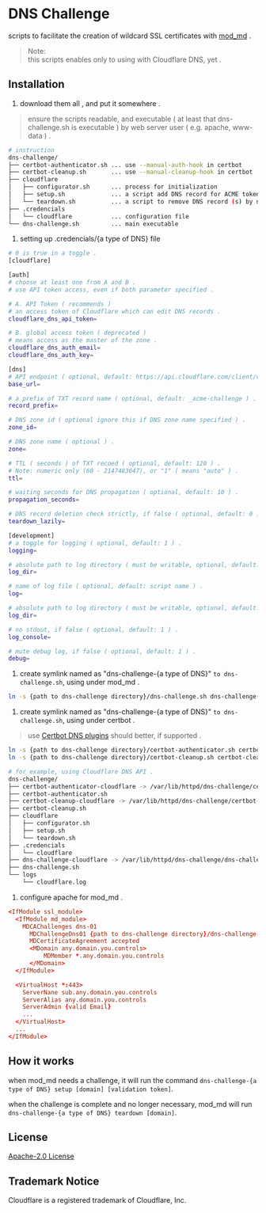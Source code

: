 # DNS Challenge
scripts to facilitate the creation of wildcard SSL certificates with [mod_md](https://github.com/icing/mod_md#mdchallengedns01) .

> Note:  
> this scripts enables only to using with Cloudflare DNS, yet .

## Installation
1. download them all , and put it somewhere .
>  ensure the scripts readable, and executable ( at least that dns-challenge.sh is executable ) by web server user ( e.g. apache, www-data ) .
```bash
# instruction
dns-challenge/
├── certbot-authenticator.sh ... use --manual-auth-hook in certbot
├── certbot-cleanup.sh       ... use --manual-cleanup-hook in certbot
├── cloudflare
│   ├── configurator.sh      ... process for initialization
│   ├── setup.sh             ... a script add DNS record for ACME token validation
│   └── teardown.sh          ... a script to remove DNS record (s) by name
├── .credencials
│   └── cloudflare           ... configuration file
└── dns-challenge.sh         ... main executable
```

1. setting up .credencials/{a type of DNS} file
```bash
# 0 is true in a toggle .
[cloudflare]

[auth]
# choose at least one from A and B .
# use API token access, even if both parameter specified .

# A. API Token ( recommends )
# an access token of Cloudflare which can edit DNS records .
cloudflare_dns_api_token=

# B. global access token ( deprecated )
# means access as the master of the zone .
cloudflare_dns_auth_email=
cloudflare_dns_auth_key=

[dns]
# API endpoint ( optional, default: https://api.cloudflare.com/client/v4/zones ) .
base_url=

# a prefix of TXT record name ( optional, default: _acme-challenge ) .
record_prefix=

# DNS zone id ( optional ignore this if DNS zone name specified ) .
zone_id=

# DNS zone name ( optional ) .
zone=

# TTL ( seconds ) of TXT recoed ( optional, default: 120 ) .
# Note: numeric only (60 - 2147483647), or "1" ( means "auto" ) .
ttl=

# waiting seconds for DNS propagation ( optional, default: 10 ) .
propagation_seconds=

# DNS record deletion check strictly, if false ( optional, default: 0 ) .
teardown_lazily=

[development]
# a toggle for logging ( optional, default: 1 ) .
logging=

# absolute path to log directory ( must be writable, optional, default: (path to dns-challange.sh directory)/logs ) .
log_dir=

# name of log file ( optional, default: script name ) .
log=

# absolute path to log directory ( must be writable, optional, default: (path to dns-challange.sh directory)/logs ) .
log_dir=

# no stdout, if false ( optional, default: 1 ) .
log_console=

# mute debug log, if false ( optional, default: 1 ) .
debug=

```

1. create symlink named as "dns-challenge-{a type of DNS}" `to dns-challenge.sh`, using under mod_md .
```bash
ln -s {path to dns-challenge directory}/dns-challenge.sh dns-challenge-{a type of DNS}
```

1. create symlink named as "dns-challenge-{a type of DNS}" `to dns-challenge.sh`, using under certbot .
> use [Certbot DNS plugins](https://certbot.eff.org/docs/using.html#dns-plugins) should better, if supported .
```bash
ln -s {path to dns-challenge directory}/certbot-authenticator.sh certbot-authenticator-{a type of DNS}
ln -s {path to dns-challenge directory}/certbot-cleanup.sh certbot-cleanup-{a type of DNS}
```

```bash
# for example, using Cloudflare DNS API .
dns-challenge/
├── certbot-authenticator-cloudflare -> /var/lib/httpd/dns-challenge/certbot-authenticator.sh
├── certbot-authenticator.sh
├── certbot-cleanup-cloudflare -> /var/lib/httpd/dns-challenge/certbot-cleanup.sh
├── certbot-cleanup.sh
├── cloudflare
│   ├── configurator.sh
│   ├── setup.sh
│   └── teardown.sh
├── .credencials
│   └── cloudflare
├── dns-challenge-cloudflare -> /var/lib/httpd/dns-challenge/dns-challenge.sh
├── dns-challenge.sh
└── logs
    └── cloudflare.log
```

1. configure apache for mod_md .
```httpd.ssl.conf
<IfModule ssl_module>
  <IfModule md_module>
    MDCAChallenges dns-01
	  MDChallengeDns01 {path to dns-challenge directory}/dns-challenge-{a type of DNS}
	  MDCertificateAgreement accepted
	  <MDomain any.domain.you.controls>
		  MDMember *.any.domain.you.controls
	  </MDomain>
  </IfModule>

  <VirtualHost *:443>
    ServerNane sub.any.domain.you.controls
    ServerAlias any.domain.you.controls
    ServerAdmin {valid Email}
    ...
  </VirtualHost>
  ...
</IfModule>
```

## How it works
when mod_md needs a challenge, it will run the command
  `dns-challenge-{a type of DNS} setup [domain] [validation token]`.

when the challenge is complete and no longer necessary, mod_md will run
`dns-challenge-{a type of DNS} teardown [domain]`.

## License
[Apache-2.0 License](/LICENSE)

## Trademark Notice
Cloudflare is a registered trademark of Cloudflare, Inc.
